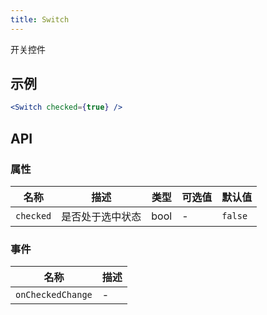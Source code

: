 ```yaml
---
title: Switch
---
```

开关控件

## 示例

```jsx
<Switch checked={true} />
```

## API

### 属性
名称 | 描述 | 类型 | 可选值 | 默认值
--- | --- | --- | --- | ---
`checked` | 是否处于选中状态 | bool | - | `false`

### 事件
名称 | 描述
--- | ---
`onCheckedChange` | -
